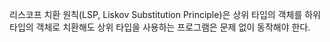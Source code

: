 리스코프 치환 원칙(LSP, Liskov Substitution Principle)은 상위 타입의 객체를 하위 타입의 객체로 치환해도 상위 타입을 사용하는 프로그램은 문제 없이 동작해야 한다.